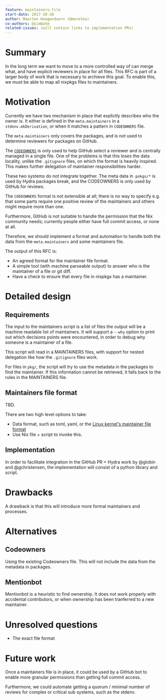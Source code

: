 ```yaml
---
feature: maintainers-file
start-date: 2017-10-28
author: Maarten Hoogendoorn (@moretea)
co-authors: @zimbatm
related-issues: (will contain links to implementation PRs)
---
```


# Summary
[summary]: #summary

In the long term we want to move to a more controlled way of can merge what, and have explicit
reviewers in place for all files.
This RFC is part of a larger body of work that is necessary to archieve this goal.
To enable this, we must be able to map all nixpkgs files to maintainers.


# Motivation
[motivation]: #motivation
<!--  Why are we doing this? -->
Currently we have two mechanism in place that explictly describes who the owner is.
It either is defined in the `meta.maintainers` in a `stdenv.mkDerivation`, or when it matches a
pattern in `CODEOWNERS` file.

The `meta.maintainers` only covers the packages, and is not used to determine reviewers
for packages on GitHub.

The [`CODEOWNERS`](https://help.github.com/articles/about-codeowners/)
is only used to help GitHub select a reviewer and is centrally managed in a single file.
One of the problems is that this loses the data locality, unlike the `.gitignore` files, on which
the format is heavily inspired.
This makes further delegation of maintainer responsibilities harder.

These two systems do not integrate together.
The meta data in` pokgs/*` is used by Hydra packages break, and the CODEOWNERS is only used by
GitHub for reviews.

The `CODEOWNERS` format is not extensible at all; there is no way to specify e.g. that some parts
require one positive review of the maintainers and others might require more than one.

Furthermore, GitHub is not suitable to handle the permission that the Nix community needs;
currently people either have full commit access, or none at all.

Therefore, we should implement a format and automation to handle both the data from the
`meta.maintainers` and some maintainers file.

The output of this RFC is:
- An agreed format for the maintainer file format.
- A simple tool (with machine parseable output) to answer who is the maintainer
  of a file or git diff.
- Have a check to ensure that every file in nixpkgs has a maintainer.


# Detailed design
[design]: #detailed-design

<!-- This is the bulk of the RFC. Explain the design in enough detail for somebody
familiar with the ecosystem to understand, and implement.  This should get
into specifics and corner-cases, and include examples of how the feature is
used. -->

## Requirements
The input to the maintainers script is a list of files the output will be a machine readable list
of maintainers. It will support a `--why` option to print out which decisions points were
encountered, in order to debug why someone is a maintainer of a file.

This script will read in a MAINTAINERS files, with support for nested delegation like how the
`.gitignore` files work.

For files in `pkg/`, the script will try to use the metadata in the packages to find the maintainer.
If this information cannot be retrieved, it falls back to the rules in the MAINTAINERS file.


## Maintainers file format

TBD.

There are two high level options to take:
- Data format, such as toml, yaml, or the
  [Linux kernel's maintainer file format](https://github.com/torvalds/linux/blob/master/MAINTAINERS)
- Use Nix file + script to invoke this.

## Implementation
In order to facilitate integration in the GitHub PR + Hydra work by @globin and @gchristensen,
the implementation will consist of a python library and script.


# Drawbacks
[drawbacks]: #drawbacks

<!-- Why should we *not* do this? -->

A drawback is that this will introduce more formal maintainers and processes.


# Alternatives
[alternatives]: #alternatives

<!-- What other designs have been considered? What is the impact of not doing this?
-->

## Codeowners
Using the existing Codeowners file. This will not include the data from the metadata in packages.

## Mentionbot
Mentionbot is a heuristic to find ownership.
It does not work properly with accidental contributors, or when ownership has been tranferred to a new maintainer.


# Unresolved questions
[unresolved]: #unresolved-questions

<!-- What parts of the design are still TBD or unknowns? -->

- The exact file format


# Future work
[future]: #future-work
<!-- What future work, if any, would be implied or impacted by this feature
without being directly part of the work? -->
Once a maintainers file is in place, it could be used by a GitHub bot to
enable more granular permissions than getting full commit access.

Furthermore, we could automate getting a quorum / minimal number of reviews
for complex or critical sub systems, such as the stdenv.
